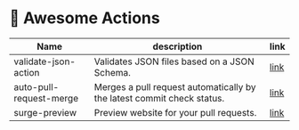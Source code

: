 # 🤖 Awesome Actions

| Name | description | link |
| --- | --- | --- |
| validate-json-action | Validates JSON files based on a JSON Schema. | [link](https://github.com/OrRosenblatt/validate-json-action) |
| auto-pull-request-merge | Merges a pull request automatically by the latest commit check status. | [link](https://github.com/KeisukeYamashita/auto-pull-request-merge) |
| surge-preview | Preview website for your pull requests. | [link](https://github.com/afc163/surge-preview) |